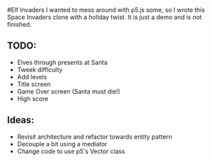 #Elf Invaders
I wanted to mess around with p5.js some, so I wrote this Space Invaders clone with a holiday twist.  It is just a demo and is not finished.

## TODO:
- Elves through presents at Santa
- Tweek difficulty
- Add levels
- Title screen
- Game Over screen (Santa must die!)
- High score

## Ideas:
- Revisit architecture and refactor towards entity pattern
- Decouple a bit using a mediator
- Change code to use p5's Vector class
